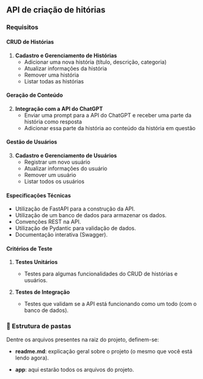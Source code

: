 ## API de criação de hitórias

### Requisitos
#### CRUD de Histórias

1. **Cadastro e Gerenciamento de Histórias**
    - Adicionar uma nova história (título, descrição, categoria)
    - Atualizar informações da história
    - Remover uma história
    - Listar todas as histórias

#### Geração de Conteúdo

2. **Integração com a API do ChatGPT**
    - Enviar uma prompt para a API do ChatGPT e receber uma parte da história como resposta
    - Adicionar essa parte da história ao conteúdo da história em questão

#### Gestão de Usuários

3. **Cadastro e Gerenciamento de Usuários**
    - Registrar um novo usuário
    - Atualizar informações do usuário
    - Remover um usuário
    - Listar todos os usuários

#### Especificações Técnicas

- Utilização de FastAPI para a construção da API.
- Utilização de um banco de dados para armazenar os dados.
- Convenções REST na API.
- Utilização de Pydantic para validação de dados.
- Documentação interativa (Swagger).

#### Critérios de Teste

1. **Testes Unitários**
    - Testes para algumas funcionalidades do CRUD de histórias e usuários.
  
2. **Testes de Integração**
    - Testes que validam se a API está funcionando como um todo (com o banco de dados).

### 📁 Estrutura de pastas

Dentre os arquivos presentes na raiz do projeto, definem-se:

- <b>readme.md</b>: explicação geral sobre o projeto (o mesmo que você está lendo agora).

- <b>app</b>: aqui estarão todos os arquivos do projeto.
